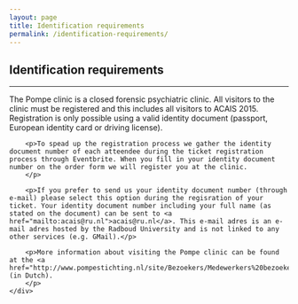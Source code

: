 ```yaml
---
layout: page
title: Identification requirements
permalink: /identification-requirements/
---
```


<div class="row">
	<div class="col-md-8">
		<h2>Identification requirements</h2>
		<hr>
	</div>
</div>

<div class="row">
	<div class="col-md-8">
		<p>
		    The Pompe clinic is a closed forensic psychiatric clinic. All visitors to the clinic must be registered and this includes all visitors to ACAIS 2015. Registration is only possible using a valid identity document (passport, European identity card or driving license).
		</p>
		
		<p>To spead up the registration process we gather the identity document number of each atteendee during the ticket registration process through Eventbrite. When you fill in your identity document number on the order form we will register you at the clinic.
		</p>
		
		<p>If you prefer to send us your identity document number (through e-mail) please select this option during the regisration of your ticket. Your identity document number including your full name (as stated on the document) can be sent to <a href="mailto:acais@ru.nl">acais@ru.nl</a>. This e-mail adres is an e-mail adres hosted by the Radboud University and is not linked to any other services (e.g. GMail).</p>
		
		<p>More information about visiting the Pompe clinic can be found at the <a href="http://www.pompestichting.nl/site/Bezoekers/Medewerkers%20bezoeken/">website</a> (in Dutch).
		</p>
	</div>
</div>

